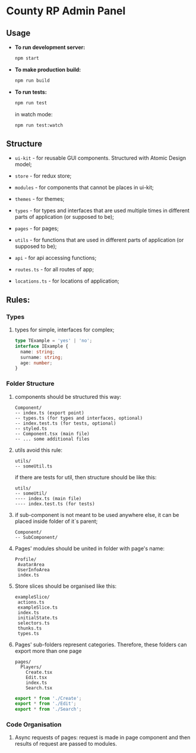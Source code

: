 # County RP Admin Panel



## Usage



* **To run development server:**

  ```bash
  npm start
  ```

* **To make production build:**

  ```bash
  npm run build
  ```

* **To run tests:**

  ```bash
  npm run test
  ```

  in watch mode:

  ```bash
  npm run test:watch
  ```

  

## Structure

* `ui-kit` - for reusable GUI components. Structured with Atomic Design model;

* `store` - for redux store;
  
* `modules` - for components that cannot be places in ui-kit;

* `themes` - for themes;

* `types` - for types and interfaces that are used multiple times in different parts of application (or supposed to be);

* `pages` - for pages;

* `utils` - for functions that are used in different parts of application (or supposed to be);

* `api` - for api accessing functions;

* `routes.ts` - for all routes of app;

*  `locations.ts` - for locations of application;



## Rules:



### Types

1. types for simple, interfaces for complex;
    ```typescript
    type TExample = 'yes' | 'no';
    interface IExample {
      name: string;
      surname: string;
      age: number;
    }
    ```



### Folder Structure

1. components should be structured this way:
    ```
    Component/
    -- index.ts (export point)
    -- types.ts (for types and interfaces, optional)
    -- index.test.ts (for tests, optional)
    -- styled.ts
    -- Component.tsx (main file)
    -- ... some additional files
    ```

2. utils avoid this rule:
   ```
   utils/
   -- someUtil.ts
   ```
   if there are tests for util, then structure should be like this:
   ```
   utils/
   -- someUtil/
   ---- index.ts (main file)
   ---- index.test.ts (for tests)
   ```

3. if sub-component is not meant to be used anywhere else, it can be placed inside folder of it`s parent;
    ```
    Component/
    -- SubComponent/
    ```

4. Pages' modules should be united in folder with page's name:

   ```
   Profile/
   	AvatarArea
   	UserInfoArea
   	index.ts
   ```

5. Store slices should be organised like this:

   ```
   exampleSlice/
    actions.ts
   	exampleSlice.ts
   	index.ts
   	initialState.ts
   	selectors.ts
   	thunks.ts
   	types.ts
   ```
   
6. Pages' sub-folders represent categories. Therefore, these folders can export more than one page

    ```
    pages/
      Players/
        Create.tsx
        Edit.tsx
        index.ts
        Search.tsx
    ```
    ```typescript
    export * from './Create';
    export * from './Edit';
    export * from './Search';
    ```

### Code Organisation

1. Async requests of pages: request is made in page component and then results of request are passed to modules.
